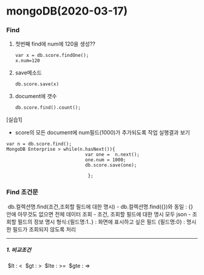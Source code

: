 # mongoDB(2020-03-17)

###   Find

1. 첫번째 find에 num에 120을 생성??

   ```
   var x = db.score.findOne();
   x.num=120
   ```

2. save메소드

   ```
   db.score.save(x)
   ```

3. document에 갯수

   ```
   db.score.find().count();
   ```

[실습1]

* score의 모든 document에 num필드(1000)가 추가되도록 작업
  실행결과 보기

```
var n = db.score.find();
MongoDB Enterprise > while(n.hasNext()){
                             var one =  n.next();
                             one.num = 1000;
                             db.score.save(one);

                              };
```

  ### Find 조건문

​    db.컬렉션명.find(조건,조회할 필드에 대한 명시)
     - db.컬렉션명.find({})와 동일 
       : {}안에 아무것도 없으면 전체 데이터 조회
        - 조건, 조회할 필드에 대한 명시 모두 json
            - 조회할 필드의 정보 명시
            형식:{필드명:1..} : 화면에 표시하고 싶은 필드
             {필드명:0} : 명시한 필드가 조회되지 않도록 처리

---




  ##### 1. 비교조건

​    $lt : < 
​    $gt : >
​    $lte : >=
​    $gte : =>